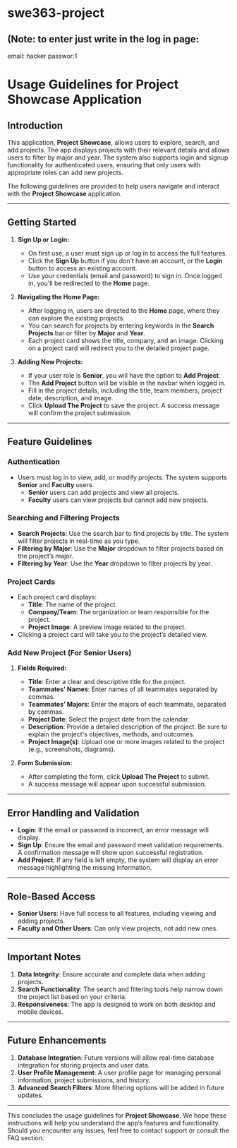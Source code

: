 # swe363-project

## (Note: to enter just write in the log in page: 
email: hacker
passwor:1 
 
# Usage Guidelines for Project Showcase Application

## Introduction
This application, **Project Showcase**, allows users to explore, search, and add projects. The app displays projects with their relevant details and allows users to filter by major and year. The system also supports login and signup functionality for authenticated users, ensuring that only users with appropriate roles can add new projects.

The following guidelines are provided to help users navigate and interact with the **Project Showcase** application.

---

## Getting Started
1. **Sign Up or Login:**
   - On first use, a user must sign up or log in to access the full features.
   - Click the **Sign Up** button if you don’t have an account, or the **Login** button to access an existing account.
   - Use your credentials (email and password) to sign in. Once logged in, you'll be redirected to the **Home** page.

2. **Navigating the Home Page:**
   - After logging in, users are directed to the **Home** page, where they can explore the existing projects.
   - You can search for projects by entering keywords in the **Search Projects** bar or filter by **Major** and **Year**.
   - Each project card shows the title, company, and an image. Clicking on a project card will redirect you to the detailed project page.

3. **Adding New Projects:**
   - If your user role is **Senior**, you will have the option to **Add Project**.
   - The **Add Project** button will be visible in the navbar when logged in.
   - Fill in the project details, including the title, team members, project date, description, and image.
   - Click **Upload The Project** to save the project. A success message will confirm the project submission.

---

## Feature Guidelines

### **Authentication**
- Users must log in to view, add, or modify projects. The system supports **Senior** and **Faculty** users.
  - **Senior** users can add projects and view all projects.
  - **Faculty** users can view projects but cannot add new projects.

### **Searching and Filtering Projects**
- **Search Projects**: Use the search bar to find projects by title. The system will filter projects in real-time as you type.
- **Filtering by Major**: Use the **Major** dropdown to filter projects based on the project’s major.
- **Filtering by Year**: Use the **Year** dropdown to filter projects by year.

### **Project Cards**
- Each project card displays:
  - **Title**: The name of the project.
  - **Company/Team**: The organization or team responsible for the project.
  - **Project Image**: A preview image related to the project.
- Clicking a project card will take you to the project’s detailed view.

### **Add New Project (For Senior Users)**
1. **Fields Required:**
   - **Title**: Enter a clear and descriptive title for the project.
   - **Teammates’ Names**: Enter names of all teammates separated by commas.
   - **Teammates’ Majors**: Enter the majors of each teammate, separated by commas.
   - **Project Date**: Select the project date from the calendar.
   - **Description**: Provide a detailed description of the project. Be sure to explain the project's objectives, methods, and outcomes.
   - **Project Image(s)**: Upload one or more images related to the project (e.g., screenshots, diagrams).
   
2. **Form Submission:**
   - After completing the form, click **Upload The Project** to submit.
   - A success message will appear upon successful submission.

---

## Error Handling and Validation
- **Login**: If the email or password is incorrect, an error message will display.
- **Sign Up**: Ensure the email and password meet validation requirements. A confirmation message will show upon successful registration.
- **Add Project**: If any field is left empty, the system will display an error message highlighting the missing information.
  
---

## Role-Based Access
- **Senior Users**: Have full access to all features, including viewing and adding projects.
- **Faculty and Other Users**: Can only view projects, not add new ones.

---

## Important Notes
1. **Data Integrity**: Ensure accurate and complete data when adding projects.
2. **Search Functionality**: The search and filtering tools help narrow down the project list based on your criteria.
3. **Responsiveness**: The app is designed to work on both desktop and mobile devices.

---

## Future Enhancements
1. **Database Integration**: Future versions will allow real-time database integration for storing projects and user data.
2. **User Profile Management**: A user profile page for managing personal information, project submissions, and history.
3. **Advanced Search Filters**: More filtering options will be added in future updates.

---

This concludes the usage guidelines for **Project Showcase**. We hope these instructions will help you understand the app’s features and functionality. Should you encounter any issues, feel free to contact support or consult the FAQ section.
